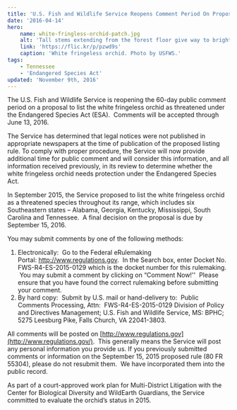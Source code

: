 ```yaml
---
title: 'U.S. Fish and Wildlife Service Reopens Comment Period On Proposal to List the White Fringeless Orchid as Threatened'
date: '2016-04-14'
hero:
    name: white-fringless-orchid-patch.jpg
    alt: 'Tall stems extending from the forest floor give way to bright white dangling flowers.'
    link: 'https://flic.kr/p/pzwd9s'
    caption: 'White fringeless orchid. Photo by USFWS.'
tags:
    - Tennessee
    - 'Endangered Species Act'
updated: 'November 9th, 2016'
---
```

The U.S. Fish and Wildlife Service is reopening the 60-day public comment period on a proposal to list the white fringeless orchid as threatened under the Endangered Species Act (ESA).  Comments will be accepted through June 13, 2016.  

The Service has determined that legal notices were not published in appropriate newspapers at the time of publication of the proposed listing rule. To comply with proper procedure, the Service will now provide additional time for public comment and will consider this information, and all information received previously, in its review to determine whether the white fringeless orchid needs protection under the Endangered Species Act.  

In September 2015, the Service proposed to list the white fringeless orchid as a threatened species throughout its range, which includes six Southeastern states – Alabama, Georgia, Kentucky, Mississippi, South Carolina and Tennessee.  A final decision on the proposal is due by September 15, 2016.

You may submit comments by one of the following methods: 

1.  Electronically:  Go to the Federal eRulemaking Portal: http://www.regulations.gov.  In the Search box, enter Docket No. FWS-R4-ES-2015-0129 which is the docket number for this rulemaking.  You may submit a comment by clicking on “Comment Now!''  Please ensure that you have found the correct rulemaking before submitting your comment. 
2.  By hard copy:  Submit by U.S. mail or hand-delivery to:  Public Comments Processing, Attn:  FWS-R4-ES-2015-0129 Division of Policy and Directives Management; U.S. Fish and Wildlife Service, MS: BPHC; 5275 Leesburg Pike, Falls Church, VA 22041-3803.

All comments will be posted on [http://www.regulations.gov](http://www.regulations.gov/).  This generally means the Service will post any personal information you provide us. If you previously submitted comments or information on the September 15, 2015 proposed rule (80 FR 55304), please do not resubmit them.  We have incorporated them into the public record.  

As part of a court-approved work plan for Multi-District Litigation with the Center for Biological Diversity and WildEarth Guardians, the Service committed to evaluate the orchid’s status in 2015.
